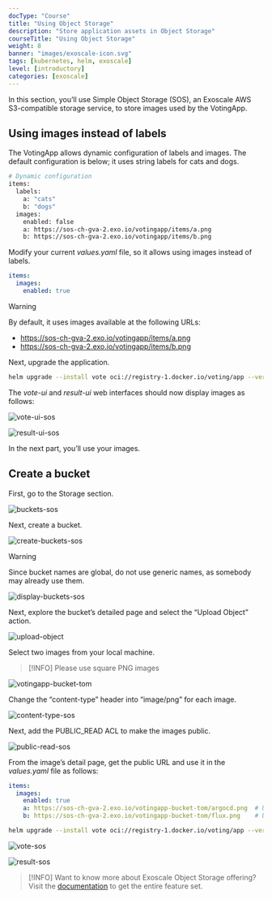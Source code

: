 ```yaml
---
docType: "Course"
title: "Using Object Storage"
description: "Store application assets in Object Storage"
courseTitle: "Using Object Storage"
weight: 8
banner: "images/exoscale-icon.svg"
tags: [kubernetes, helm, exoscale]
level: [introductory]
categories: [exoscale]
---
```


In this section, you’ll use Simple Object Storage (SOS), an Exoscale AWS S3-compatible storage service, to store images used by the VotingApp.

## Using images instead of labels

The VotingApp allows dynamic configuration of labels and images. The default configuration is below; it uses string labels for cats and dogs.

```bash
# Dynamic configuration
items:
  labels:
    a: "cats"
    b: "dogs"
  images:
    enabled: false
    a: https://sos-ch-gva-2.exo.io/votingapp/items/a.png
    b: https://sos-ch-gva-2.exo.io/votingapp/items/b.png
```

Modify your current *values.yaml* file, so it allows using images instead of labels.

```yaml {filename="values.yaml"}
items:
  images:
    enabled: true
```

> [!WARNING]
> By default, it uses images available at the following URLs:
> - https://sos-ch-gva-2.exo.io/votingapp/items/a.png
> - https://sos-ch-gva-2.exo.io/votingapp/items/b.png

Next, upgrade the application.

```bash
helm upgrade --install vote oci://registry-1.docker.io/voting/app --version v1.0.36 --namespace vote --create-namespace -f values.yaml
```

The *vote-ui* and *result-ui* web interfaces should now display images as follows:

![vote-ui-sos](vote-ui-sos)

![result-ui-sos](result-ui-sos)

In the next part, you’ll use your images.

## Create a bucket

First, go to the Storage section.

![buckets-sos](buckets-sos)

Next, create a bucket.

![create-buckets-sos](create-buckets-sos)

> [!WARNING]
> Since bucket names are global, do not use generic names, as somebody may already use them.

![display-buckets-sos](display-buckets-sos)

Next, explore the bucket’s detailed page and select the “Upload Object” action.

![upload-object](upload-object)

Select two images from your local machine.

> [!INFO]
> Please use square PNG images

![votingapp-bucket-tom](votingapp-bucket-tom)

Change the “content-type” header into “image/png” for each image.

![content-type-sos](content-type-sos)

Next, add the PUBLIC_READ ACL to make the images public.

![public-read-sos](public-read-sos)

From the image’s detail page, get the public URL and use it in the *values.yaml* file as follows:

```yaml {filename="values.yaml"}
items:
  images:
    enabled: true
    a: https://sos-ch-gva-2.exo.io/votingapp-bucket-tom/argocd.png  # Use the URL of your image
    b: https://sos-ch-gva-2.exo.io/votingapp-bucket-tom/flux.png    # Use the URL of your image
```

```bash
helm upgrade --install vote oci://registry-1.docker.io/voting/app --version v1.0.36 --namespace vote --create-namespace -f values.yaml
```

![vote-sos](vote-sos)

![result-sos](result-sos)

> [!INFO]
> Want to know more about Exoscale Object Storage offering? Visit the [documentation](https://community.exoscale.com/product/storage/) to get the entire feature set.

